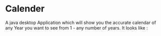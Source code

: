 # Calender
A java desktop Application which will show you the accurate calendar of any Year you want to see from 1 - any number of years. 
It looks like :
